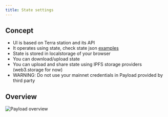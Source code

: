 ```yaml
---
title: State settings
---
```


## Concept

- UI is based on Terra station and its API
- It operates using state, check state json [examples](/docs/examples)
- State is stored in localstorage of your browser
- You can download/upload state
- You can upload and share state using IPFS storage providers (web3.storage for now)
- WARNING: Do not use your mainnet credentials in Payload provided by third party

## Overview

![Payload overview](/outpost/OPWindow.png 'Payload anatomy')
